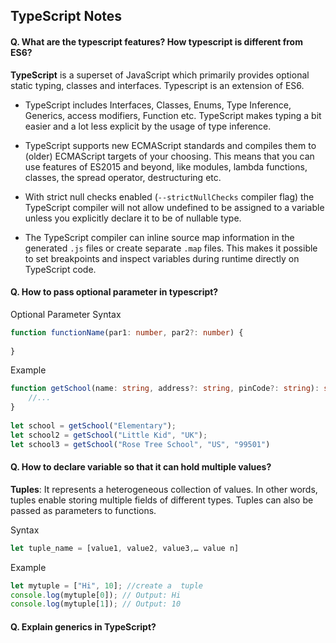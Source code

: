 ## TypeScript Notes


#### Q. What are the typescript features? How typescript is different from ES6?
**TypeScript** is a superset of JavaScript which primarily provides optional static typing, classes and interfaces.
Typescript is an extension of ES6. 

* TypeScript includes Interfaces, Classes, Enums, Type Inference, Generics, access modifiers, Function etc. TypeScript makes typing a bit easier and a lot less explicit by the usage of type inference.

* TypeScript supports new ECMAScript standards and compiles them to (older) ECMAScript targets of your choosing. This means that you can use features of ES2015 and beyond, like modules, lambda functions, classes, the spread operator, destructuring etc.

* With strict null checks enabled (`--strictNullChecks` compiler flag) the TypeScript compiler will not allow undefined to be assigned to a variable unless you explicitly declare it to be of nullable type.

* The TypeScript compiler can inline source map information in the generated `.js` files or create separate `.map` files. This makes it possible to set breakpoints and inspect variables during runtime directly on TypeScript code.

#### Q. How to pass optional parameter in typescript?
Optional Parameter Syntax
```typescript
function functionName(par1: number, par2?: number) {
 
}
```
Example
```typescript
function getSchool(name: string, address?: string, pinCode?: string): string {
    //...
}
 
let school = getSchool("Elementary");
let school2 = getSchool("Little Kid", "UK");  
let school3 = getSchool("Rose Tree School", "US", "99501")
```

#### Q. How to declare variable so that it can hold multiple values?
**Tuples**:
It represents a heterogeneous collection of values. In other words, tuples enable storing multiple fields of different types. Tuples can also be passed as parameters to functions.

Syntax
```typescript
let tuple_name = [value1, value2, value3,… value n]
```
Example
```typescript
let mytuple = ["Hi", 10]; //create a  tuple 
console.log(mytuple[0]); // Output: Hi
console.log(mytuple[1]); // Output: 10
```


#### Q. Explain generics in TypeScript?